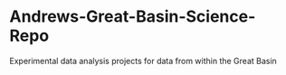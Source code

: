 # Andrews-Great-Basin-Science-Repo
Experimental data analysis projects for data from within the Great Basin

